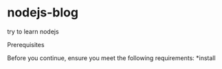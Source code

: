 # nodejs-blog
try to learn nodejs

Prerequisites

Before you continue, ensure you meet the following requirements:
*install 
